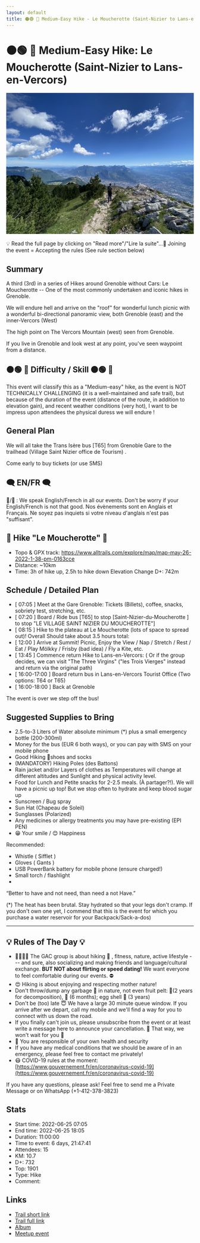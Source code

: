 ```yaml
---
layout: default
title: 🟠🟢 🥾 Medium-Easy Hike - Le Moucherotte (Saint-Nizier to Lans-en-Vercors)
---
```


# 🟠🟢 🥾 Medium-Easy Hike: Le Moucherotte (Saint-Nizier to Lans-en-Vercors)

![2022-06-25](../img/orig/2022-06-25.jpg)

💡 Read the full page by clicking on "Read more"/"Lire la suite"...💜
Joining the event = Accepting the rules (See rule section below)

##  Summary 
A third (3rd) in a series of Hikes around Grenoble without Cars: Le Moucherotte -- One of the most commonly undertaken and iconic hikes in Grenoble.

We will endure hell and arrive on the "roof" for wonderful lunch picnic with a wonderful bi-directional panoramic view, both Grenoble (east) and the inner-Vercors (West)

The high point on The Vercors Mountain (west) seen from Grenoble.

If you live in Grenoble and look west at any point, you've seen waypoint from a distance.

##  🟠🟢 🥾 Difficulty / Skill 🟠🟢 🥾

This event will classify this as a "Medium-easy" hike, as the event is NOT TECHNICALLY CHALLENGING (it is a well-maintained and safe trail), but because of the duration of the event (distance of the route, in addition to elevation gain), and recent weather conditions (very hot), I want to be impress upon attendees the physical duress we will endure !

##  General Plan 

We will all take the Trans Isère bus [T65] from Grenoble Gare to the trailhead (Village Saint Nizier office de Tourism) .

Come early to buy tickets (or use SMS)

##  🗨️ EN/FR 🗨️ 
🦅/🐓 : We speak English/French in all our events. Don't be worry if your English/French is not that good. Nos évènements sont en Anglais et Français. Ne soyez pas inquiets si votre niveau d'anglais n'est pas "suffisant".

##  🥾 Hike "Le Moucherotte" 🥾 

* Topo & GPX track: https://www.alltrails.com/explore/map/map-may-26-2022-1-38-pm-0163cce
* Distance: \~10km
* Time: 3h of hike up, 2.5h to hike down
Elevation Change D+: 742m

##  Schedule / Detailed Plan 

* [ 07:05 ] Meet at the Gare Grenoble: Tickets (Billets), coffee, snacks, sobriety test, stretching, etc.
* [ 07:20 ] Board / Ride bus [T65] to stop [Saint-Nizier-du-Moucherotte ] to stop "LE VILLAGE SAINT NIZIER DU MOUCHEROTTE"]
* [ 08:15 ] Hike to the plateau at Le Moucherotte (lots of space to spread out)! Overall Should take about 3.5 hours total:
* [ 12:00 ] Arrive at Summit! Picnic, Enjoy the View / Nap / Stretch / Rest / Eat / Play Mölkky / Frisby (bad idea) / Fly a Kite, etc.
* [ 13:45 ] Commence return Hike to Lans-en-Vercors:
( Or if the group decides, we can visit "The Three Virgins" ("les Trois Vierges" instead and return via the original path)
* [ 16:00-17:00 ] Board return bus in Lans-en-Vercors Tourist Office (Two options: T64 or T65)
* [ 16:00-18:00 ] Back at Grenoble

The event is over we step off the bus!

##  Suggested Supplies to Bring 

* 2.5-to-3 Liters of Water absolute minimum (\*) plus a small emergency bottle (200-300ml)
* Money for the bus (EUR 6 both ways), or you can pay with SMS on your mobile phone
* Good Hiking 🥾shoes and socks
* (MANDATORY) Hiking Poles (des Battons)
* Rain jacket and/or Layers of clothes as Temperatures will change at different altitudes and Sunlight and physical activity level.
* Food for Lunch and Petite snacks for 2-2.5 meals. (À partager?!). We will have a picnic up top! But we stop often to hydrate and keep blood sugar up
* Sunscreen / Bug spray
* Sun Hat (Chapeau de Soleil)
* Sunglasses (Polarized)
* Any medicines or allergy treatments you may have pre-existing (EPI PEN)
* 😁 Your smile / 😊 Happiness

Recommended:

* Whistle ( Sifflet )
* Gloves ( Gants )
* USB PowerBank battery for mobile phone (ensure charged!)
* Small torch / flashlight
*

“Better to have and not need, than need a not Have.”

(\*) The heat has been brutal. Stay hydrated so that your legs don't cramp. If you don't own one yet, I commend that this is the event for which you purchase a water reservoir for your Backpack/Sack-a-dos)

***

##  💡 Rules of The Day 💡 

* 🚶‍♀️🚶‍♂️ The GAC group is about hiking 🥾 , fitness, nature, active lifestyle --- and sure, also socializing and making friends and language/cultural exchange. **BUT NOT about flirting or speed dating!** We want everyone to feel comfortable during our events. ⛔
* 😍 Hiking is about enjoying and respecting mother nature!
* Don't throw/dump any garbage 🚮 in nature, not even fruit pelt: 🍌(2 years for decomposition), 🍊 (6 months); egg shell 🥚 (3 years)
* Don't be (too) late 😇 We have a large 30 minute queue window. If you arrive after we depart, call my mobile and we'll find a way for you to connect with us down the road.
* If you finally can't join us, please unsubscribe from the event or at least write a message here to announce your cancellation. 💜 That way, we won't wait for you 💜
* 💟 You are responsible of your own health and security
* If you have any medical conditions that we should be aware of in an emergency, please feel free to contact me privately!
* 😷 COVID-19 rules at the moment: [https://www.gouvernement.fr/en/coronavirus-covid-19](https://www.gouvernement.fr/en/coronavirus-covid-19)

If you have any questions, please ask! Feel free to send me a Private Message or on WhatsApp (+1-412-378-3823)

## Stats

- Start time: 2022-06-25 07:05
- End time: 2022-06-25 18:05
- Duration: 11:00:00
- Time to event: 6 days, 21:47:41
- Attendees: 15
- KM: 10.7
- D+: 732
- Top: 1901
- Type: Hike
- Comment: 

## Links

- [Trail short link](https://s.42l.fr/wxboqZRO)
- [Trail full link]()
- [Album](https://binnette.github.io/GacImg2022/2022-06-25-🟠🟢-🥾-Medium-Easy-Hike-Le-Moucherotte-Saint-Nizier-to-Lans-en-Vercors.html)
- [Meetup event](https://www.meetup.com/grenoble-adventure-club-english-french/events/286649018/)
